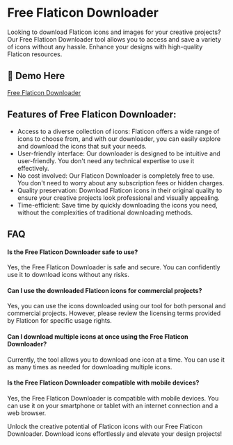 # Free Flaticon Downloader
Looking to download Flaticon icons and images for your creative projects? Our Free Flaticon Downloader tool allows you to access and save a variety of icons without any hassle. Enhance your designs with high-quality Flaticon resources.

## 🔗 Demo Here
[Free Flaticon Downloader](https://imgpanda.com/free-flaticon-downloader/)

## Features of Free Flaticon Downloader:

- Access to a diverse collection of icons: Flaticon offers a wide range of icons to choose from, and with our downloader, you can easily explore and download the icons that suit your needs.
- User-friendly interface: Our downloader is designed to be intuitive and user-friendly. You don't need any technical expertise to use it effectively.
- No cost involved: Our Flaticon Downloader is completely free to use. You don't need to worry about any subscription fees or hidden charges.
- Quality preservation: Download Flaticon icons in their original quality to ensure your creative projects look professional and visually appealing.
- Time-efficient: Save time by quickly downloading the icons you need, without the complexities of traditional downloading methods.

## FAQ

#### Is the Free Flaticon Downloader safe to use?

Yes, the Free Flaticon Downloader is safe and secure. You can confidently use it to download icons without any risks.

#### Can I use the downloaded Flaticon icons for commercial projects?

Yes, you can use the icons downloaded using our tool for both personal and commercial projects. However, please review the licensing terms provided by Flaticon for specific usage rights.

#### Can I download multiple icons at once using the Free Flaticon Downloader?

Currently, the tool allows you to download one icon at a time. You can use it as many times as needed for downloading multiple icons.

#### Is the Free Flaticon Downloader compatible with mobile devices?

Yes, the Free Flaticon Downloader is compatible with mobile devices. You can use it on your smartphone or tablet with an internet connection and a web browser.

Unlock the creative potential of Flaticon icons with our Free Flaticon Downloader. Download icons effortlessly and elevate your design projects!
